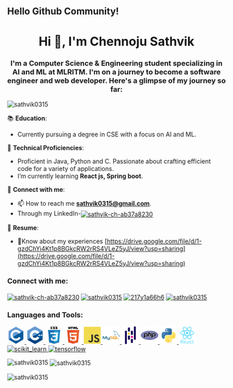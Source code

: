 ## Hello Github Community!
<h1 align="center">Hi 👋, I'm Chennoju Sathvik</h1>
<h3 align="center">I'm a Computer Science & Engineering student specializing in AI and ML at MLRITM. I'm on a journey to become a software engineer and web developer. Here's a glimpse of my journey so far:</h3>

<p align="left"> <img src="https://komarev.com/ghpvc/?username=sathvik0315&label=Profile%20views&color=0e75b6&style=flat" alt="sathvik0315" /> </p>

📚 **Education**:
- Currently pursuing a degree in CSE with a focus on AI and ML.

🔧 **Technical Proficiencies**:
- Proficient in Java, Python and C. Passionate about crafting efficient code for a variety of applications.
-  I’m currently learning **React js, Spring boot**.

  🌟 **Connect with me**:
- 📫 How to reach me **sathvik0315@gmail.com**.
- Through my LinkedIn-<a href="https://linkedin.com/in/sathvik-ch-ab37a8230" target="blank"><img align="center" src="https://raw.githubusercontent.com/rahuldkjain/github-profile-readme-generator/master/src/images/icons/Social/linked-in-alt.svg" alt="sathvik-ch-ab37a8230" height="18" width="18" /></a>

📄 **Resume**:
-  🌱Know about my experiences [https://drive.google.com/file/d/1-gzdChYi4Kt1p8BGkcRW2rRS4VLeZ5yJ/view?usp=sharing](https://drive.google.com/file/d/1-gzdChYi4Kt1p8BGkcRW2rRS4VLeZ5yJ/view?usp=sharing)

<h3 align="left">Connect with me:</h3>
<p align="left">
<a href="https://linkedin.com/in/sathvik-ch-ab37a8230" target="blank"><img align="center" src="https://raw.githubusercontent.com/rahuldkjain/github-profile-readme-generator/master/src/images/icons/Social/linked-in-alt.svg" alt="sathvik-ch-ab37a8230" height="30" width="40" /></a>
<a href="https://instagram.com/sathvik0315" target="blank"><img align="center" src="https://raw.githubusercontent.com/rahuldkjain/github-profile-readme-generator/master/src/images/icons/Social/instagram.svg" alt="sathvik0315" height="30" width="40" /></a>
<a href="https://www.hackerrank.com/217y1a66h6" target="blank"><img align="center" src="https://raw.githubusercontent.com/rahuldkjain/github-profile-readme-generator/master/src/images/icons/Social/hackerrank.svg" alt="217y1a66h6" height="30" width="40" /></a>
<a href="https://www.leetcode.com/sathvik0315" target="blank"><img align="center" src="https://raw.githubusercontent.com/rahuldkjain/github-profile-readme-generator/master/src/images/icons/Social/leet-code.svg" alt="sathvik0315" height="30" width="40" /></a>
</p>

<h3 align="left">Languages and Tools:</h3>
<p align="left"> <a href="https://www.cprogramming.com/" target="_blank" rel="noreferrer"> <img src="https://raw.githubusercontent.com/devicons/devicon/master/icons/c/c-original.svg" alt="c" width="40" height="40"/> </a> <a href="https://www.w3schools.com/cpp/" target="_blank" rel="noreferrer"> <img src="https://raw.githubusercontent.com/devicons/devicon/master/icons/cplusplus/cplusplus-original.svg" alt="cplusplus" width="40" height="40"/> </a> <a href="https://www.w3schools.com/css/" target="_blank" rel="noreferrer"> <img src="https://raw.githubusercontent.com/devicons/devicon/master/icons/css3/css3-original-wordmark.svg" alt="css3" width="40" height="40"/> </a> <a href="https://www.w3.org/html/" target="_blank" rel="noreferrer"> <img src="https://raw.githubusercontent.com/devicons/devicon/master/icons/html5/html5-original-wordmark.svg" alt="html5" width="40" height="40"/> </a> <a href="https://developer.mozilla.org/en-US/docs/Web/JavaScript" target="_blank" rel="noreferrer"> <img src="https://raw.githubusercontent.com/devicons/devicon/master/icons/javascript/javascript-original.svg" alt="javascript" width="40" height="40"/> </a> <a href="https://www.mysql.com/" target="_blank" rel="noreferrer"> <img src="https://raw.githubusercontent.com/devicons/devicon/master/icons/mysql/mysql-original-wordmark.svg" alt="mysql" width="40" height="40"/> </a> <a href="https://pandas.pydata.org/" target="_blank" rel="noreferrer"> <img src="https://raw.githubusercontent.com/devicons/devicon/2ae2a900d2f041da66e950e4d48052658d850630/icons/pandas/pandas-original.svg" alt="pandas" width="40" height="40"/> </a> <a href="https://www.php.net" target="_blank" rel="noreferrer"> <img src="https://raw.githubusercontent.com/devicons/devicon/master/icons/php/php-original.svg" alt="php" width="40" height="40"/> </a> <a href="https://www.python.org" target="_blank" rel="noreferrer"> <img src="https://raw.githubusercontent.com/devicons/devicon/master/icons/python/python-original.svg" alt="python" width="40" height="40"/> </a> <a href="https://reactjs.org/" target="_blank" rel="noreferrer"> <img src="https://raw.githubusercontent.com/devicons/devicon/master/icons/react/react-original-wordmark.svg" alt="react" width="40" height="40"/> </a> <a href="https://scikit-learn.org/" target="_blank" rel="noreferrer"> <img src="https://upload.wikimedia.org/wikipedia/commons/0/05/Scikit_learn_logo_small.svg" alt="scikit_learn" width="40" height="40"/> </a> <a href="https://www.tensorflow.org" target="_blank" rel="noreferrer"> <img src="https://www.vectorlogo.zone/logos/tensorflow/tensorflow-icon.svg" alt="tensorflow" width="40" height="40"/> </a> </p>

<p><img align="left" src="https://github-readme-stats.vercel.app/api/top-langs?username=sathvik0315&show_icons=true&locale=en&layout=compact" alt="sathvik0315" /></p>

<p>&nbsp;<img align="center" src="https://github-readme-stats.vercel.app/api?username=sathvik0315&show_icons=true&locale=en" alt="sathvik0315" /></p>

<p><img align="center" src="https://github-readme-streak-stats.herokuapp.com/?user=sathvik0315&" alt="sathvik0315" /></p>
